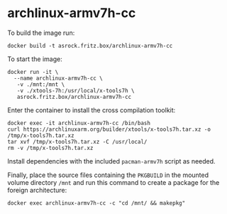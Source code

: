 # archlinux-armv7h-cc

To build the image run:

```
docker build -t asrock.fritz.box/archlinux-armv7h-cc
```

To start the image:

```
docker run -it \
  --name archlinux-armv7h-cc \
   -v ./mnt:/mnt \
   -v ./xtools-7h:/usr/local/x-tools7h \
   asrock.fritz.box/archlinux-armv7h-cc
```

Enter the container to install the cross compilation toolkit:

```
docker exec -it archlinux-armv7h-cc /bin/bash
curl https://archlinuxarm.org/builder/xtools/x-tools7h.tar.xz -o /tmp/x-tools7h.tar.xz
tar xvf /tmp/x-tools7h.tar.xz -C /usr/local/
rm -v /tmp/x-tools7h.tar.xz
```

Install dependencies with the included `pacman-armv7h` script as needed.

Finally, place the source files containing the `PKGBUILD` in the mounted volume directory `/mnt` and run this command to create a package for the foreign architecture:

```
docker exec archlinux-armv7h-cc -c "cd /mnt/ && makepkg"
```
